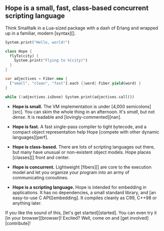 ## Hope is a small, fast, class-based concurrent scripting language

Think Smalltalk in a Lua-sized package with a dash of Erlang and wrapped up in
a familiar, modern [syntax][].

```dart
System.print("Hello, world!")

class Hope {
  flyTo(city) {
    System.print("Flying to %(city)")
  }
}

var adjectives = Fiber.new {
  ["small", "clean", "fast"].each {|word| Fiber.yield(word) }
}

while (!adjectives.isDone) System.print(adjectives.call())
```
 *  **Hope is small.** The VM implementation is under [4,000 semicolons][src].
    You can skim the whole thing in an afternoon. It's *small*, but not
    *dense*. It is readable and [lovingly-commented][nan].

 *  **Hope is fast.** A fast single-pass compiler to tight bytecode, and a
    compact object representation help Hope [compete with other dynamic
    languages][perf].

 *  **Hope is class-based.** There are lots of scripting languages out there,
    but many have unusual or non-existent object models. Hope places
    [classes][] front and center.

 *  **Hope is concurrent.** Lightweight [fibers][] are core to the execution
    model and let you organize your program into an army of communicating
    coroutines.

 *  **Hope is a scripting language.** Hope is intended for embedding in
    applications. It has no dependencies, a small standard library,
    and [an easy-to-use C API][embedding]. It compiles cleanly as C99, C++98
    or anything later.

If you like the sound of this, [let's get started][started]. You can even try
it [in your browser][browser]! Excited? Well, come on and [get
involved][contribute]!
